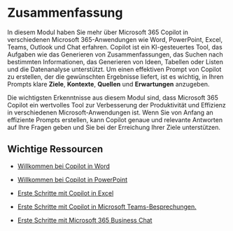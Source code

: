 # Zusammenfassung

In diesem Modul haben Sie mehr über Microsoft 365 Copilot in verschiedenen Microsoft 365-Anwendungen wie Word, PowerPoint, Excel, Teams, Outlook und Chat erfahren. Copilot ist ein KI-gesteuertes Tool, das Aufgaben wie das Generieren von Zusammenfassungen, das Suchen nach bestimmten Informationen, das Generieren von Ideen, Tabellen oder Listen und die Datenanalyse unterstützt. Um einen effektiven Prompt von Copilot zu erstellen, der die gewünschten Ergebnisse liefert, ist es wichtig, in Ihren Prompts klare **Ziele**, **Kontexte**, **Quellen** und **Erwartungen** anzugeben.

Die wichtigsten Erkenntnisse aus diesem Modul sind, dass Microsoft 365 Copilot ein wertvolles Tool zur Verbesserung der Produktivität und Effizienz in verschiedenen Microsoft-Anwendungen ist. Wenn Sie von Anfang an effiziente Prompts erstellen, kann Copilot genaue und relevante Antworten auf Ihre Fragen geben und Sie bei der Erreichung Ihrer Ziele unterstützen.

## Wichtige Ressourcen

- [Willkommen bei Copilot in Word](https://support.microsoft.com/office/welcome-to-copilot-in-word-2135e85f-a467-463b-b2f0-c51a46d625d1)

- [Willkommen bei Copilot in PowerPoint](https://support.microsoft.com/office/welcome-to-copilot-in-powerpoint-57133c75-24c0-4519-8096-d0dadf25fb8d)

- [Erste Schritte mit Copilot in Excel](https://support.microsoft.com/office/get-started-with-copilot-in-excel-d7110502-0334-4b4f-a175-a73abdfc118a)

- [Erste Schritte mit Copilot in Microsoft Teams-Besprechungen.](https://support.microsoft.com/office/get-started-with-copilot-in-microsoft-teams-meetings-0bf9dd3c-96f7-44e2-8bb8-790bedf066b1)

- [Erste Schritte mit Microsoft 365 Business Chat](https://support.microsoft.com/topic/get-started-with-microsoft-365-chat-5b00a52d-7296-48ee-b938-b95b7209f737)
